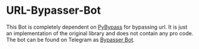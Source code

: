# URL-Bypasser-Bot
This Bot is completely dependent on [PyBypass](https://pypi.org/project/PyBypass) for bypassing url.
It is just an implementation of the original library and does not contain any pro code.
The bot can be found on Telegram as [Bypasser Bot](t.me/URLBypasserBot).
